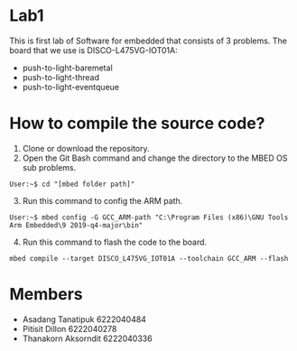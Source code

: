 # Lab1
This is first lab of Software for embedded that consists of 3 problems. The board that we use is DISCO-L475VG-IOT01A:
- push-to-light-baremetal
- push-to-light-thread
- push-to-light-eventqueue

# How to compile the source code?
1. Clone or download the repository.
2. Open the Git Bash command and change the directory to the MBED OS sub problems.
```console
User:~$ cd "[mbed folder path]"
```
3. Run this command to config the ARM path.

```console
User:~$ mbed config -G GCC_ARM-path "C:\Program Files (x86)\GNU Tools Arm Embedded\9 2019-q4-major\bin"
```
4. Run this command to flash the code to the board. 
```console
mbed compile --target DISCO_L475VG_IOT01A --toolchain GCC_ARM --flash
```

# Members
- Asadang Tanatipuk     6222040484  
- Pitisit Dillon        6222040278  
- Thanakorn Aksorndit   6222040336  

